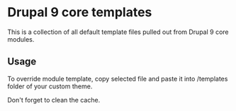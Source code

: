 # Drupal 9 core templates

This is a collection of all default template files pulled out from Drupal 9 core modules.

## Usage

To override module template, copy selected file and paste it into /templates folder of your custom theme.

Don't forget to clean the cache.
